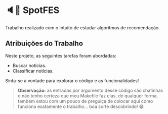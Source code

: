 # 🔈🎼 SpotFES

Trabalho realizado com o intuito de estudar algoritmos de recomendação.

## Atribuições do Trabalho

Neste projeto, as seguintes tarefas foram abordadas:

- Buscar notícias.
- Classificar notícias.

Sinta-se à vontade para explorar o código e as funcionalidades!

> **Observação:** as entradas por argumento desse código são chatinhas e não tenho certeza que meu Makefile faz elas, de qualquer forma, também estou com um pouco de preguiça de colocar aqui como funciona exatamente o trabalho... boa sorte descobrindo! :grin: